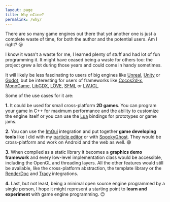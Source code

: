 ```yaml
---
layout: page
title: Why nCine?
permalink: /why/
---
```


There are so many game engines out there that yet another one is just a complete waste of time, for both the author and the potential users. Am I right? :unamused:

I know it wasn't a waste for me, I learned plenty of stuff and had lot of fun programming it.
It might have ceased being a waste for others too: the project grew a lot during those years and could come in handy sometimes.

It will likely be less fascinating to users of big engines like [Unreal](https://www.unrealengine.com), [Unity](https://unity.com/) or [Godot](https://godotengine.org/), but be interesting for users of frameworks like [Cocos2d-x](https://cocos2d-x.org/), [MonoGame](http://www.monogame.net/), [LibGDX](https://libgdx.badlogicgames.com/), [LÖVE](https://love2d.org/), [SFML](https://www.sfml-dev.org/) or [LWJGL](https://www.lwjgl.org/).

Some of the use cases for it are:

**1.** It could be used for small cross-platform **2D games**. You can program your game in C++ for maximum performance and the ability to customize the engine itself or you can use the [Lua](https://www.lua.org/) bindings for prototypes or game jams.

**2.** You can use the [ImGui](https://github.com/ocornut/imgui) integration and put together **game developing tools** like I did with my [particle editor](https://www.youtube.com/watch?v=RLNI5NMCJ1E) or with [SpookyGhost](https://encelo.itch.io/spookyghost). They would be cross-platform and work on Android and the web as well. :smile:

**3.** When compiled as a static library it becomes a **graphics demo framework** and every low-level implementation class would be accessible, including the OpenGL and threading layers.
   All the other features would still be available, like the cross-platform abstraction, the template library or the [RenderDoc](https://renderdoc.org/) and [Tracy](https://bitbucket.org/wolfpld/tracy/src/master/) integrations.

**4.** Last, but not least, being a minimal open source engine programmed by a single person, I hope it might represent a starting point to **learn and experiment** with game engine programming. :wink:
